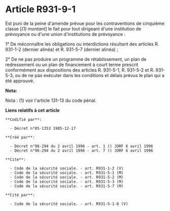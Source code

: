 # Article R931-9-1

Est puni de la peine d'amende prévue pour les contraventions de cinquième classe [*(1) montant*] le fait pour tout dirigeant
d'une institution de prévoyance ou d'une union d'institutions de prévoyance :

1° De méconnaître les obligations ou interdictions résultant des articles R. 931-1-2 (dernier alinéa) et R. 931-5-7 (dernier
alinéa) ;

2° De ne pas produire un programme de rétablissement, un plan de redressement ou un plan de financement à court terme
prescrit conformément aux dispositions des articles R. 931-5-1, R. 931-5-2 et R. 931-5-3, ou de ne pas exécuter dans les
conditions et délais prévus le plan qui a été approuvé.

**Nota:**

Nota : (1) voir l'article 131-13 du code pénal.

**Liens relatifs à cet article**

	**Codifié par**:

	  - Décret n°85-1353 1985-12-17

	**Créé par**:

	  - Décret n°96-294 du 2 avril 1996 - art. 1 () JORF 6 avril 1996
	  - Décret n°96-294 du 2 avril 1996 - art. 7 () JORF 6 avril 1996

	**Cite**:

	  - Code de la sécurité sociale. - art. R931-1-2 (V)
	  - Code de la sécurité sociale. - art. R931-5-1 (M)
	  - Code de la sécurité sociale. - art. R931-5-2 (M)
	  - Code de la sécurité sociale. - art. R931-5-3 (M)
	  - Code de la sécurité sociale. - art. R931-5-7 (M)

	**Cité par**:

	  - Code de la sécurité sociale. - art. R931-5-1-8 (V)
